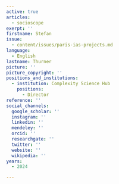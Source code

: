 ```yaml
---
active: true
articles:
  - socioscope
exerpt: ''
firstname: Stefan
issue:
  - content/issues/paris-ias-projects.md
language:
  - English
lastname: Thurner
picture: ''
picture_copyright: ''
positions_and_institutions:
  - institution: Complexity Science Hub
    positions:
      - Director
reference: ''
social_channels:
  google_scholar: ''
  instagram: ''
  linkedin: ''
  mendeley: ''
  orcid: ''
  researchgate: ''
  twitter: ''
  website: ''
  wikipedia: ''
years:
  - 2024

---
```

